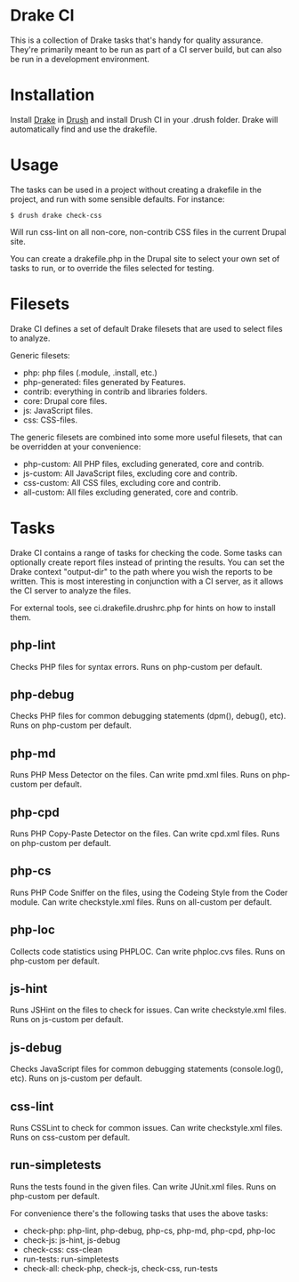Drake CI
========

This is a collection of Drake tasks that's handy for quality
assurance. They're primarily meant to be run as part of a CI server
build, but can also be run in a development environment.

Installation
============

Install [Drake][1] in [Drush][2] and install Drush CI in your .drush
folder. Drake will automatically find and use the drakefile.

Usage
=====

The tasks can be used in a project without creating a drakefile in the
project, and run with some sensible defaults. For instance:

    $ drush drake check-css

Will run css-lint on all non-core, non-contrib CSS files in the
current Drupal site.

You can create a drakefile.php in the Drupal site to select your own
set of tasks to run, or to override the files selected for testing.

Filesets
========

Drake CI defines a set of default Drake filesets that are used to
select files to analyze.

Generic filesets:

* php: php files (.module, .install, etc.)
* php-generated: files generated by Features.
* contrib: everything in contrib and libraries folders.
* core: Drupal core files.
* js: JavaScript files.
* css: CSS-files.

The generic filesets are combined into some more useful filesets, that
can be overridden at your convenience:

* php-custom: All PHP files, excluding generated, core and contrib.
* js-custom: All JavaScript files, excluding core and contrib.
* css-custom: All CSS files, excluding core and contrib.
* all-custom: All files excluding generated, core and contrib.

Tasks
=====

Drake CI contains a range of tasks for checking the code. Some tasks
can optionally create report files instead of printing the
results. You can set the Drake context "output-dir" to the path where
you wish the reports to be written. This is most interesting in
conjunction with a CI server, as it allows the CI server to analyze
the files.

For external tools, see ci.drakefile.drushrc.php for hints on how to
install them.

php-lint
--------
Checks PHP files for syntax errors.
Runs on php-custom per default.

php-debug
---------
Checks PHP files for common debugging statements (dpm(), debug(), etc).
Runs on php-custom per default.

php-md
------
Runs PHP Mess Detector on the files.
Can write pmd.xml files.
Runs on php-custom per default.

php-cpd
-------
Runs PHP Copy-Paste Detector on the files.
Can write cpd.xml files.
Runs on php-custom per default.

php-cs
------
Runs PHP Code Sniffer on the files, using the Codeing Style from the
Coder module.
Can write checkstyle.xml files.
Runs on all-custom per default.

php-loc
-------
Collects code statistics using PHPLOC.
Can write phploc.cvs files.
Runs on php-custom per default.

js-hint
-------
Runs JSHint on the files to check for issues.
Can write checkstyle.xml files.
Runs on js-custom per default.

js-debug
--------
Checks JavaScript files for common debugging statements (console.log(), etc).
Runs on js-custom per default.

css-lint
--------
Runs CSSLint to check for common issues.
Can write checkstyle.xml files.
Runs on css-custom per default.

run-simpletests
---------------
Runs the tests found in the given files.
Can write JUnit.xml files.
Runs on php-custom per default.

For convenience there's the following tasks that uses the above tasks:

* check-php: php-lint, php-debug, php-cs, php-md, php-cpd, php-loc
* check-js: js-hint, js-debug
* check-css: css-clean
* run-tests: run-simpletests
* check-all: check-php, check-js, check-css, run-tests


[1]: http://drupal.org/project/drush_drake
[2]: http://drupal.org/project/drush
